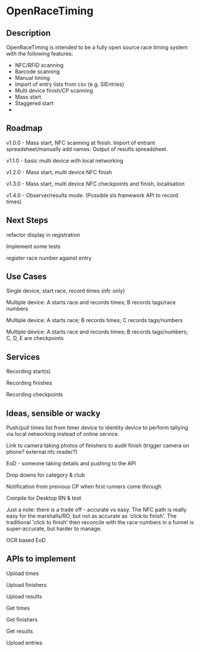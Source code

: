 # OpenRaceTiming

## Description
OpenRaceTiming is intended to be a fully open source race timing system with the following features:

* NFC/RFID scanning
* Barcode scanning
* Manual timing
* Import of entry lists from csv (e.g. SIEntries)
* Multi device finish/CP scanning
* Mass start
* Staggered start
* 

## Roadmap

v1.0.0 - Mass start, NFC scanning at finish. Import of entrant spreadsheet/manually
  add names. Output of results spreadsheet.

v1.1.0 - basic multi device with local networking

v1.2.0 - Mass start, multi device NFC finish

v1.3.0 - Mass start, multi device NFC checkpoints and finish, localisation

v1.4.0 - Observer/results mode. (Possible sls framework API to record times)

## Next Steps

refactor display in registration

Implement some tests

register race number against entry


## Use Cases

Single device, start race, record times (nfc only)

Multiple device: A starts race and records times; B records tags/race numbers

Multiple device: A starts race; B records times; C records tags/numbers

Multiple device: A starts race and records times; B records tags/numbers; C, D, E are checkpoints

## Services

Recording start(s)

Recording finishes

Recording checkpoints


## Ideas, sensible or wacky

Push/pull times list from timer device to identity device to perform tallying via local networking
instead of online service. 

Link to camera taking photos of finishers to audit finish (trigger camera on phone? external nfc reader?)

EoD - someone taking details and pushing to the API

Drop downs for category & club

Notification from previous CP when first runners come through

Compile for Desktop RN & test

Just a note: there is a trade off - accurate vs easy. The NFC path is really easy for the 
 marshalls/RO, but not as accurate as 'click to finish'. The traditional 'click to finish' then
 reconcile with the race numbers in a funnel is super-accurate, but harder to manage.

OCR based EoD

## APIs to implement

Upload times

Upload finishers

Upload results

Get times

Get finishers

Get results

Upload entries

